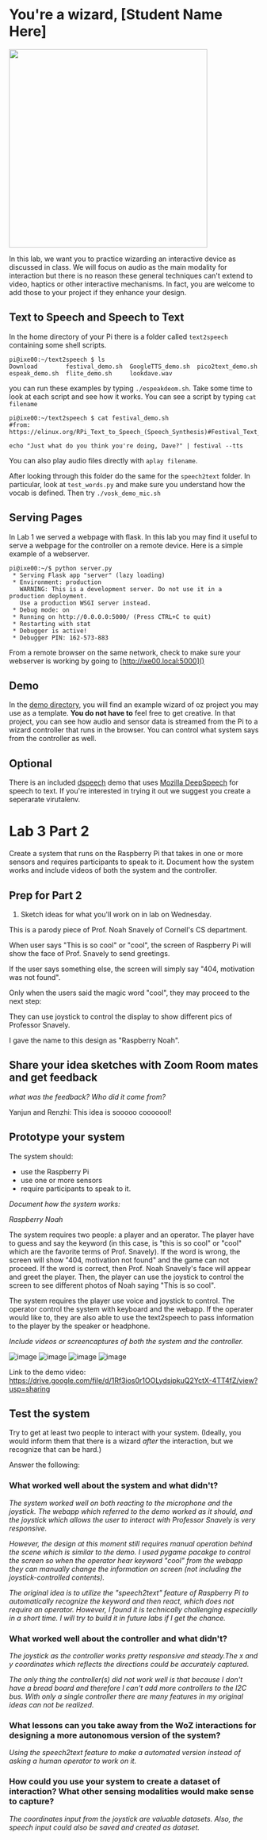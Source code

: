 # You're a wizard, [Student Name Here]

<img src="https://pbs.twimg.com/media/Cen7qkHWIAAdKsB.jpg" height="400">

In this lab, we want you to practice wizarding an interactive device as discussed in class. We will focus on audio as the main modality for interaction but there is no reason these general techniques can't extend to video, haptics or other interactive mechanisms. In fact, you are welcome to add those to your project if they enhance your design.


## Text to Speech and Speech to Text

In the home directory of your Pi there is a folder called `text2speech` containing some shell scripts.

```
pi@ixe00:~/text2speech $ ls
Download        festival_demo.sh  GoogleTTS_demo.sh  pico2text_demo.sh
espeak_demo.sh  flite_demo.sh     lookdave.wav

```

you can run these examples by typing 
`./espeakdeom.sh`. Take some time to look at each script and see how it works. You can see a script by typing `cat filename`

```
pi@ixe00:~/text2speech $ cat festival_demo.sh 
#from: https://elinux.org/RPi_Text_to_Speech_(Speech_Synthesis)#Festival_Text_to_Speech

echo "Just what do you think you're doing, Dave?" | festival --tts

```

You can also play audio files directly with `aplay filename`.

After looking through this folder do the same for the `speech2text` folder. In particular, look at `test_words.py` and make sure you understand how the vocab is defined. Then try `./vosk_demo_mic.sh`

## Serving Pages

In Lab 1 we served a webpage with flask. In this lab you may find it useful to serve a webpage for the controller on a remote device. Here is a simple example of a webserver.

```
pi@ixe00:~/$ python server.py
 * Serving Flask app "server" (lazy loading)
 * Environment: production
   WARNING: This is a development server. Do not use it in a production deployment.
   Use a production WSGI server instead.
 * Debug mode: on
 * Running on http://0.0.0.0:5000/ (Press CTRL+C to quit)
 * Restarting with stat
 * Debugger is active!
 * Debugger PIN: 162-573-883
```
From a remote browser on the same network, check to make sure your webserver is working by going to [http://ixe00.local:5000]()


## Demo

In the [demo directory](./demo), you will find an example wizard of oz project you may use as a template. **You do not have to** feel free to get creative. In that project, you can see how audio and sensor data is streamed from the Pi to a wizard controller that runs in the browser. You can control what system says from the controller as well.

## Optional

There is an included [dspeech](./dspeech) demo that uses [Mozilla DeepSpeech](https://github.com/mozilla/DeepSpeech) for speech to text. If you're interested in trying it out we suggest you create a seperarate virutalenv. 



# Lab 3 Part 2

Create a system that runs on the Raspberry Pi that takes in one or more sensors and requires participants to speak to it. Document how the system works and include videos of both the system and the controller.

## Prep for Part 2

1. Sketch ideas for what you'll work on in lab on Wednesday.

This is a parody piece of Prof. Noah Snavely of Cornell's CS department. 

When user says "This is so cool" or "cool", the screen of Raspberry Pi will show the face of Prof. Snavely to send greetings.

If the user says something else, the screen will simply say "404, motivation was not found".

Only when the users said the magic word "cool", they may proceed to the next step:

They can use joystick to control the display to show different pics of Professor Snavely.

I gave the name to this design as "Raspberry Noah".

## Share your idea sketches with Zoom Room mates and get feedback

*what was the feedback? Who did it come from?*

Yanjun and Renzhi: This idea is sooooo cooooool!

## Prototype your system

The system should:
* use the Raspberry Pi 
* use one or more sensors
* require participants to speak to it. 

*Document how the system works:*

*Raspberry Noah*

The system requires two people: a player and an operator. The player have to guess and say the keyword (in this case, is "this is so cool" or "cool" which are the favorite terms of Prof. Snavely). If the word is wrong, the screen will show "404, motivation not found" and the game can not proceed. If the word is correct, then Prof. Noah Snavely's face will appear and greet the player. Then, the player can use the joystick to control the screen to see different photos of Noah saying "This is so cool".

The system requires the player use voice and joystick to control. The operator control the system with keyboard and the webapp. If the operater would like to, they are also able to use the text2speech to pass information to the player by the speaker or headphone.

*Include videos or screencaptures of both the system and the controller.*

![image](n1.jpg)
![image](n2.jpg)
![image](n3.jpg)
![image](n4.jpg)

Link to the demo video: https://drive.google.com/file/d/1Rf3ios0r1OOLydsipkuQ2YctX-4TT4fZ/view?usp=sharing

## Test the system
Try to get at least two people to interact with your system. (Ideally, you would inform them that there is a wizard _after_ the interaction, but we recognize that can be hard.)

Answer the following:

### What worked well about the system and what didn't?
*The system worked well on both reacting to the microphone and the joystick. The webapp which referred to the demo worked as it should, and the joystick which allows the user to interact with Professor Snavely is very responsive.*

*However, the design at this moment still requires manual operation behind the scene which is similar to the demo. I used pygame pacakge to control the screen so when the operator hear keyword "cool" from the webapp they can manually change the information on screen (not including the joystick-controlled contents).*

*The original idea is to utilize the "speech2text" feature of Raspberry Pi to automatically recognize the keyword and then react, which does not require an operator. However, I found it is technically challenging especially in a short time. I will try to build it in future labs if I get the chance.*
### What worked well about the controller and what didn't?

*The joystick as the controller works pretty responsive and steady.The x and y coordinates which reflects the directions could be accurately captured.*

*The only thing the controller(s) did not work well is that because I don't have a bread board and therefore I can't add more controllers to the I2C bus. With only a single controller there are many features in my original ideas can not be realized.*

### What lessons can you take away from the WoZ interactions for designing a more autonomous version of the system?

*Using the speech2text feature to make a automated version instead of asking a human operator to work on it.*


### How could you use your system to create a dataset of interaction? What other sensing modalities would make sense to capture?

*The coordinates input from the joystick are valuable datasets. Also, the speech input could also be saved and created as dataset.*

